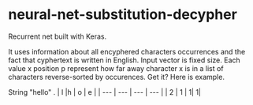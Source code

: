 # neural-net-substitution-decypher
Recurrent net built with Keras.

It uses information about all encyphered characters occurrences and the fact that cyphertext is written in English.
Input vector is fixed size. Each value x position p represent how far away character x is in a list of characters reverse-sorted by occurences. Get it? Here is example.

String "hello" .
| l   |h    | o   |   e | 
| --- | --- | --- | --- |
| 2   | 1   |    1|    1|
